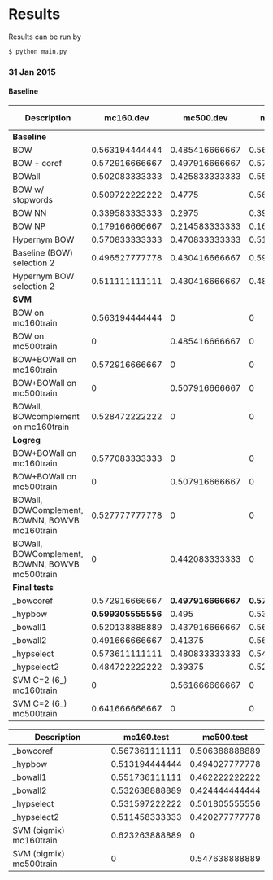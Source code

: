 # Results
Results can be run by

```
$ python main.py
```

### 31 Jan 2015

#### Baseline
| Description | mc160.dev | mc500.dev | mc160.train | mc500.train | ['mc160.dev', 'mc160.train'] | ['mc500.dev', 'mc500.train'] |
| --- | ------ | ------ | ------ | ------ | ------ | --- |
| **Baseline** | | | | | | |
| BOW | 0.563194444444 | 0.485416666667 | 0.566369047619 | 0.522777777778 | 0.565416666667 | 0.51744047619 |
| BOW + coref | 0.572916666667 | 0.497916666667 | 0.574404761905 | 0.528888888889 | 0.573958333333 | 0.524464285714 |
| BOWall | 0.502083333333 | 0.425833333333 | 0.555357142857 | 0.411388888889 | 0.539375 | 0.413452380952 |
| BOW w/ stopwords | 0.509722222222 | 0.4775 | 0.563988095238 | 0.531666666667 | 0.547708333333 | 0.523928571429 |
| BOW NN | 0.339583333333 | 0.2975 | 0.392261904762 | 0.315138888889 | 0.376458333333 | 0.312619047619 |
| BOW NP | 0.179166666667 | 0.214583333333 | 0.162202380952 | 0.204027777778 | 0.167291666667 | 0.205535714286 |
| Hypernym BOW | 0.570833333333 | 0.470833333333 | 0.516071428571 | 0.526458333333 | 0.5325 | 0.518511904762 |
| Baseline (BOW) selection 2 | 0.496527777778 | 0.430416666667 | 0.591071428571 | 0.453680555556 | 0.562708333333 | 0.450357142857 |
| Hypernym BOW selection 2 | 0.511111111111 | 0.430416666667 | 0.489880952381 | 0.46625 | 0.49625 | 0.461130952381 |
| **SVM** | | | | | | |
| BOW on mc160train | 0.563194444444 | 0 | 0 | 0 | 0 | 0 |
| BOW on mc500train | 0 | 0.485416666667 | 0 | 0 | 0 | 0 |
| BOW+BOWall on mc160train | 0.572916666667 | 0 | 0 | 0 | 0 | 0 |
| BOW+BOWall on mc500train | 0 | 0.507916666667 | 0 | 0 | 0 | 0 |
| BOWall, BOWcomplement on mc160train | 0.528472222222 | 0 | 0 | 0 | 0 | 0 |
| **Logreg** | | | | | | |
| BOW+BOWall on mc160train | 0.577083333333 | 0 | 0 | 0 | 0 | 0 |
| BOW+BOWall on mc500train | 0 | 0.507916666667 | 0 | 0 | 0 | 0 |
| BOWall, BOWComplement, BOWNN, BOWVB mc160train | 0.527777777778 | 0 | 0 | 0 | 0 | 0 |
| BOWall, BOWComplement, BOWNN, BOWVB mc500train | 0 | 0.442083333333 | 0 | 0 | 0 | 0 |
| **Final tests** | | | | | | |
| _bowcoref | 0.572916666667 | **0.497916666667** | **0.574404761905** | 0.528888888889 | **0.573958333333** | 0.524464285714 |
| _hypbow | **0.599305555556** | 0.495 | 0.53125 | 0.53125 | 0.551666666667 | **0.526071428571** |
| _bowall1 | 0.520138888889 | 0.437916666667 | 0.561904761905 | 0.498194444444 | 0.549375 | 0.489583333333 |
| _bowall2 | 0.491666666667 | 0.41375 | 0.560416666667 | 0.447430555556 | 0.539791666667 | 0.442619047619 |
| _hypselect | 0.573611111111 | 0.480833333333 | 0.545833333333 | **0.531458333333** | 0.554166666667 | 0.524226190476 |
| _hypselect2 | 0.484722222222 | 0.39375 | 0.524702380952 | 0.414861111111 | 0.512708333333 | 0.411845238095 |
| SVM C=2 (6_) mc160train | 0 | 0.561666666667 | 0 | 0 | 0 | 0 |
| SVM C=2 (6_) mc500train | 0.641666666667 | 0 | 0 | 0 | 0 | 0 |


| Description | mc160.test | mc500.test |
| --- | ------ | --- |
| _bowcoref | 0.567361111111 | 0.506388888889 |
| _hypbow | 0.513194444444 | 0.494027777778 |
| _bowall1 | 0.551736111111 | 0.462222222222 |
| _bowall2 | 0.532638888889 | 0.424444444444 |
| _hypselect | 0.531597222222 | 0.501805555556 |
| _hypselect2 | 0.511458333333 | 0.420277777778 |
| SVM (bigmix) mc160train | 0.623263888889 | 0 |
| SVM (bigmix) mc500train | 0 | 0.547638888889 |
